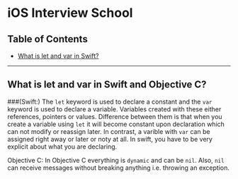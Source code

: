 # iOS Interview School

## Table of Contents

- [What is let and var in Swift?](#what-is-let-and-var-in-swift)





---

## What is let and var in Swift and Objective C?
###(Swift:) The `let` keyword is used to declare a constant and the `var` keyword is used to declare a variable. Variables created with these either references, pointers or values. Difference between them is that when you create a variable using `let` it will become constant upon declaration which can not modify or reassign later. In contrast, a varible with `var` can be assigned right away or later or noty at all. In swift, you have to be very explicit about what you are declaring. 

Objective C: In Objective C everything is `dynamic` and can be `nil`. Also, `nil` can receive messages without breaking anything i.e. throwing an exception.
